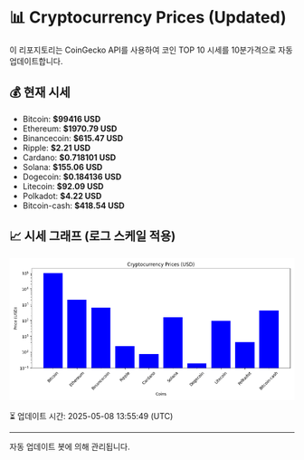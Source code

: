 
# 📊 Cryptocurrency Prices (Updated)

이 리포지토리는 CoinGecko API를 사용하여 코인 TOP 10 시세를 10분가격으로 자동 업데이트합니다.

## 💰 현재 시세
- Bitcoin: **$99416 USD**
- Ethereum: **$1970.79 USD**
- Binancecoin: **$615.47 USD**
- Ripple: **$2.21 USD**
- Cardano: **$0.718101 USD**
- Solana: **$155.06 USD**
- Dogecoin: **$0.184136 USD**
- Litecoin: **$92.09 USD**
- Polkadot: **$4.22 USD**
- Bitcoin-cash: **$418.54 USD**

## 📈 시세 그래프 (로그 스케일 적용)
![Crypto Prices](crypto_prices.png)

⏳ 업데이트 시간: 2025-05-08 13:55:49 (UTC)

---
자동 업데이트 봇에 의해 관리됩니다.
